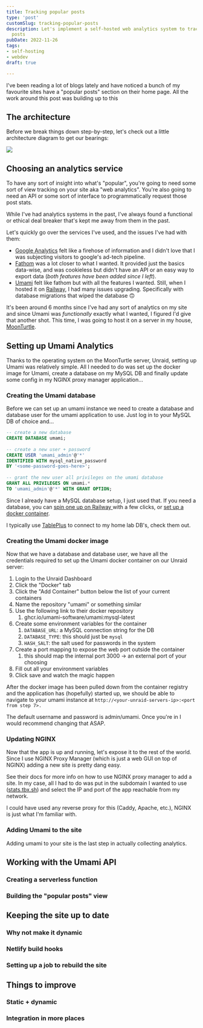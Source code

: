 ```yaml
---
title: Tracking popular posts
type: 'post'
customSlug: tracking-popular-posts
description: Let's implement a self-hosted web analytics system to track my popular
  posts
pubDate: 2022-11-26
tags:
- self-hosting
- webdev
draft: true

---
```

I've been reading a lot of blogs lately and have noticed a bunch of my favourite sites have a "popular posts" section on their home page. All the work around this post was building up to this

## The architecture

Before we break things down step-by-step, let's check out a little architecture diagram to get our bearings:

![](https://res.cloudinary.com/mykalcodes/image/upload/v1669490875/Mykal%20Codes/popular_post_architecture_aqlmhq.png)

## Choosing an analytics service

To have any sort of insight into what's "popular", you're going to need some sort of view tracking on your site aka "web analytics". You're also going to need an API or some sort of interface to programmatically request those post stats.

While I've had analytics systems in the past, I've always found a functional or ethical deal breaker that's kept me away from them in the past.

Let's quickly go over the services I've used, and the issues I've had with them:

* [Google Analytics](https://analytics.google.com/analytics/web/) felt like a firehose of information and I didn't love that I was subjecting visitors to google's ad-tech pipeline.
* [Fathom](https://usefathom.com/) was a lot closer to what I wanted. It provided just the basics data-wise, and was cookieless but didn't have an API or an easy way to export data (_both features have been added since I left_).
* [Umami](https://umami.is/) felt like fathom but with all the features I wanted. Still, when I hosted it on [Railway](https://railway.app), I had many issues upgrading. Specifically with database migrations that wiped the database 🙃

It's been around 6 months since I've had any sort of analytics on my site and since Umami was _functionally_ exactly what I wanted, I figured I'd give that another shot. This time, I was going to host it on a server in my house, [MoonTurtle](https://mykal.codes/uses/#-nas-server-aka-moonturtle).

## Setting up Umami Analytics

Thanks to the operating system on the MoonTurtle server, Unraid, setting up Umami was relatively simple. All I needed to do was set up the docker image for Umami, create a database on my MySQL DB and finally update some config in my NGINX proxy manager application...

### Creating the Umami database

Before we can set up an umami instance we need to create a database and database user for the umami application to use. Just log in to your MySQL DB of choice and...

```sql
-- create a new database
CREATE DATABASE umami;
    
-- create a new user + password
CREATE USER 'umami_admin'@'*' 
IDENTIFIED WITH mysql_native_password 
BY '<some-password-goes-here>';
    
-- grant the new user all privileges on the umami database
GRANT ALL PRIVILEGES ON umami.* 
TO 'umami_admin'@'*' WITH GRANT OPTION;
```

Since I already have a MySQL database setup, I just used that. If you need a database, you can [spin one up on Railway ](https://docs.railway.app/develop/services#database-services)with a few clicks, or [set up a docker container](https://hub.docker.com/_/mysql).

I typically use [TablePlus](https://tableplus.com/) to connect to my home lab DB's, check them out.

### Creating the Umami docker image

Now that we have a database and database user, we have all the credentials required to set up the Umami docker container on our Unraid server:

1. Login to the Unraid Dashboard
2. Click the "Docker" tab
3. Click the "Add Container" button below the list of your current containers
4. Name the repository "umami" or something similar
5. Use the following link to their docker repository
   1. ghcr.io/umami-software/umami:mysql-latest
6. Create some environment variables for the container
   1. `DATABASE_URL`: a MySQL connection string for the DB
   2. `DATABASE_TYPE`: this should just be `mysql`
   3. `HASH_SALT`: the salt used for passwords in the system
7. Create a port mapping to expose the web port outside the container
   1. this should map the internal port 3000 -> an external port of your choosing
8. Fill out all your environment variables
9. Click save and watch the magic happen

After the docker image has been pulled down from the container registry and the application has (hopefully) started up, we should be able to navigate to your umami instance at `http://<your-unraid-servers-ip>:<port from step 7>.`

The default username and password is admin/umami. Once you're in I would recommend changing that ASAP.

### Updating NGINX

Now that the app is up and running, let's expose it to the rest of the world. Since I use NGINX Proxy Manager (which is just a web GUI on top of NGINX) adding a new site is pretty dang easy.

See their docs for more info on how to use NGINX proxy manager to add a site. In my case, all I had to do was put in the subdomain I wanted to use ([stats.tbx.sh](https://stats.tbx.sh)) and select the IP and port of the app reachable from my network. 

I could have used any reverse proxy for this (Caddy, Apache, etc.), NGINX is just what I'm familiar with. 

### Adding Umami to the site

Adding umami to your site is the last step in actually collecting analytics. 

## Working with the Umami API

### Creating a serverless function

### Building the "popular posts" view

## Keeping the site up to date

### Why not make it dynamic

### Netlify build hooks

### Setting up a job to rebuild the site

## Things to improve

### Static + dynamic

### Integration in more places